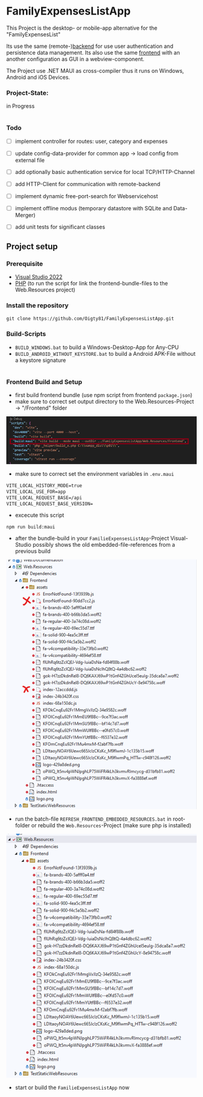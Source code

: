# FamilyExpensesListApp
This Project is the desktop- or mobile-app alternative for the "FamilyExpensesList"

Its use the same (remote-)[backend](https://github.com/Oigty81/family-expenses-list-backend) for use user authentication and persistence data management.
Its also use the same [frontend](https://github.com/Oigty81/family-expenses-list-frontend) with an another configuration as GUI in a webview-component.

The Project use .NET MAUI as cross-compiler thus it runs on Windows, Android and iOS Devices. 


### Project-State:
in Progress

#
### Todo

- [ ] implement controller for routes: user, category and expenses
- [ ] update config-data-provider for common app -> load config from external file
- [ ] add optionally basic authentication service for local TCP/HTTP-Channel
- [ ] add HTTP-Client for communication with remote-backend
- [ ] implement dynamic free-port-search for Webservicehost
- [ ] implement offline modus (temporary datastore with SQLite and Data-Merger)
- [ ] add unit tests for significant classes


## Project setup

### Prerequisite

- [Visual Studio 2022](https://visualstudio.microsoft.com/de/downloads/)
- [PHP](https://www.php.net/downloads.php) (to run the script for link the frontend-bundle-files to the Web.Resources project)

### Install the repository
```
git clone https://github.com/Oigty81/FamilyExpensesListApp.git
```

### Build-Scripts
- `BUILD_WINDOWS.bat` to build a Windows-Desktop-App for Any-CPU
- `BUILD_ANDROID_WITHOUT_KEYSTORE.bat` to build a Android APK-File without a keystore signature

#
### Frontend Build and Setup

- first build frontend bundle (use npm script from frontend `package.json`)
- make sure to correct set output directory to the Web.Resources-Project -> "/Frontend" folder

![](./docs/fe_script.png)

- make sure to correct set the environment variables in `.env.maui`
```
VITE_LOCAL_HISTORY_MODE=true
VITE_LOCAL_USE_FOR=app
VITE_LOCAL_REQUEST_BASE=/api
VITE_LOCAL_REQUEST_BASE_VERSION=
```

- excecute this script

```
npm run build:maui
```

- after the bundle-build in your `FamilieExpensesListApp`-Project Visual-Studio possibly shows the old embedded-file-references from a previous build

![](./docs/fe_after_build.png)

- run the batch-file `REFRESH_FRONTEND_EMBEDDED_RESOURCES.bat` in root-folder or rebuild the `Web.Resources`-Project (make sure php is installed)

![](./docs/fe_after_link.png)

- start or build the `FamilieExpensesListApp` now